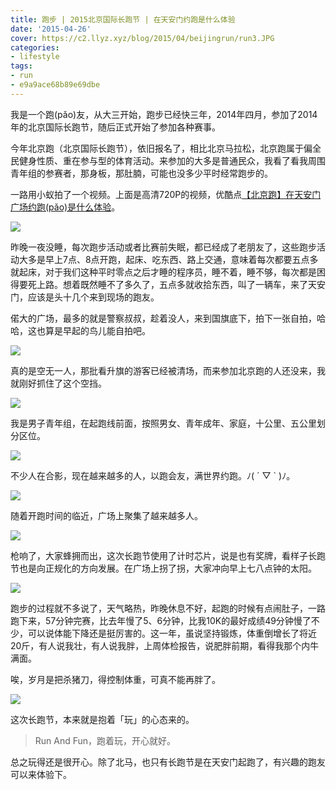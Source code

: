 ```yaml
---
title: 跑步 | 2015北京国际长跑节 | 在天安门约跑是什么体验
date: '2015-04-26'
cover: https://c2.llyz.xyz/blog/2015/04/beijingrun/run3.JPG
categories:
- lifestyle
tags:
- run
- e9a9ace68b89e69dbe
---
```


我是一个跑(pǎo)友，从大三开始，跑步已经快三年，2014年四月，参加了2014年的北京国际长跑节，随后正式开始了参加各种赛事。

今年北京跑（北京国际长跑节），依旧报名了，相比北京马拉松，北京跑属于偏全民健身性质、重在参与型的体育活动。来参加的大多是普通民众，我看了看我周围青年组的参赛者，那身板，那肚腩，可能也没多少平时经常跑步的。

一路用小蚁拍了一个视频。上面是高清720P的视频，优酷点[【北京跑】在天安门广场约跑(pǎo)是什么体验](https://v.youku.com/v_show/id_XOTQyNDg5MDMy.html)。

![](https://c2.llyz.xyz/blog/2015/04/beijingrun/run3.JPG)

昨晚一夜没睡，每次跑步活动或者比赛前失眠，都已经成了老朋友了，这些跑步活动大多是早上7点、8点开跑，起床、吃东西、路上交通，意味着每次都要五点多就起床，对于我们这种平时零点之后才睡的程序员，睡不着，睡不够，每次都是困得要死上路。想着既然睡不了多久了，五点多就收拾东西，叫了一辆车，来了天安门，应该是头十几个来到现场的跑友。

偌大的广场，最多的就是警察叔叔，趁着没人，来到国旗底下，拍下一张自拍，哈哈，这也算是早起的鸟儿能自拍吧。

![](https://c2.llyz.xyz/blog/2015/04/beijingrun/run4.JPG)

真的是空无一人，那批看升旗的游客已经被清场，而来参加北京跑的人还没来，我就刚好抓住了这个空挡。

![](https://c2.llyz.xyz/blog/2015/04/beijingrun/run6.JPG)

我是男子青年组，在起跑线前面，按照男女、青年成年、家庭，十公里、五公里划分区位。

![](https://c2.llyz.xyz/blog/2015/04/beijingrun/run5.JPG)

不少人在合影，现在越来越多的人，以跑会友，满世界约跑。ﾉ( ´ ▽ \` )ﾉ。

![](https://c2.llyz.xyz/blog/2015/04/beijingrun/run10.JPG)

随着开跑时间的临近，广场上聚集了越来越多人。

![](https://c2.llyz.xyz/blog/2015/04/beijingrun/run2.JPG)

枪响了，大家蜂拥而出，这次长跑节使用了计时芯片，说是也有奖牌，看样子长跑节也是向正规化的方向发展。在广场上拐了拐，大家冲向早上七八点钟的太阳。

![](https://c2.llyz.xyz/blog/2015/04/beijingrun/run9.JPG)

跑步的过程就不多说了，天气略热，昨晚休息不好，起跑的时候有点闹肚子，一路跑下来，57分钟完赛，比去年慢了5、6分钟，比我10K的最好成绩49分钟慢了不少，可以说体能下降还是挺厉害的。这一年，虽说坚持锻炼，体重倒增长了将近20斤，有人说我壮，有人说我胖，上周体检报告，说肥胖前期，看得我那个内牛满面。

唉，岁月是把杀猪刀，得控制体重，可真不能再胖了。

![](https://c2.llyz.xyz/blog/2015/04/beijingrun/run8.JPG)

这次长跑节，本来就是抱着「玩」的心态来的。

> Run And Fun，跑着玩，开心就好。

总之玩得还是很开心。除了北马，也只有长跑节是在天安门起跑了，有兴趣的跑友可以来体验下。
